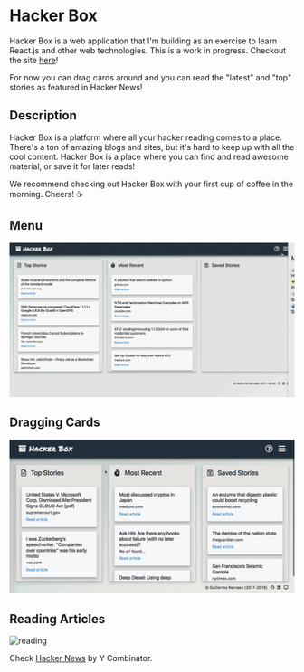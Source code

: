 # Hacker Box

Hacker Box is a web application that I'm building as an exercise to learn React.js and other web technologies. This is a work in progress. Checkout the site [here](https://hackerbox.herokuapp.com/)!

For now you can drag cards around and you can read the "latest" and "top" stories as featured in Hacker News!

## Description

Hacker Box is a platform where all your hacker reading comes to a place. There's a ton of amazing blogs and sites, but it's hard to keep up with all the cool content. Hacker Box is a place where you can find and read awesome material, or save it for later reads!

We recommend checking out Hacker Box with your first cup of coffee in the morning. Cheers! ☕

## Menu

![menu](docs/gifs/menu.gif)

## Dragging Cards

![dragging](docs/gifs/drag.gif)

## Reading Articles

![reading](docs/gifs/read.gif)

Check [Hacker News](https://news.ycombinator.com/) by Y Combinator.
